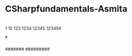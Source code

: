 # CSharpfundamentals-Asmita

<!-- assignment -->
<!-- 1. Print following patterns on console: -->
#
##
###
####
#####

1
12
123
1234
12345
123456

    #
   ###
  #####
 #######
#########



